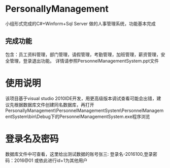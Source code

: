 # PersonallyManagement
小组形式完成的C#+Winform+Sql Server 做的人事管理系统，功能基本完成
## 完成功能
包含：员工资料管理，部门管理，请假管理，考勤管理，加班管理，薪资管理，安全管理，登录退出功能。
详情请参照PersonnelManagementSystem.ppt文件
# 使用说明
该项目基于visual studio 2010IDE开发，用更高级版本调试查看可能会出错，建议先根据数据库文件创建同名数据库，再打开PersonallyManagement\PersonnelManagementSystem\PersonnelManagementSystem\bin\Debug下的PersonnelManagementSystem.exe程序浏览
# 登录名及密码
数据库文件中可查看，这里给出测试数据的账号张三: 登录名-2016100,登录密码：2016@01
或依此进行id+1为其他用户
